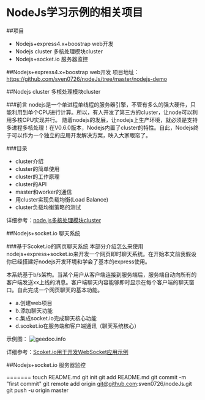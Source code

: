 NodeJs学习示例的相关项目
===

##项目

* Nodejs+express4.x+boostrap web开发
* Nodejs cluster 多核处理模块cluster
* Nodejs+socket.io 服务器监控

##Nodejs+express4.x+boostrap web开发
项目地址：https://github.com/sven0726/nodeJs/tree/master/nodejs-demo

##Nodejs cluster 多核处理模块cluster

###前言
nodejs是一个单进程单线程的服务器引擎，不管有多么的强大硬件，只能利用到单个CPU进行计算。所以，有人开发了第三方的cluster，让node可以利用多核CPU实现并行。
随着nodejs的发展，让nodejs上生产环境，就必须是支持多进程多核处理！在V0.6.0版本，Nodejs内置了cluster的特性。自此，Nodejs终于可以作为一个独立的应用开发解决方案，映入大家眼帘了。

###目录
* cluster介绍
* cluster的简单使用
* cluster的工作原理
* cluster的API
* master和worker的通信
* 用cluster实现负载均衡(Load Balance)
* cluster负载均衡策略的测试

详细参考：[node.js多核处理模块cluster](http://www.geedoo.info/node-js-multicore-processing-module-cluster.html)

##Nodejs+socket.io 聊天系统

###基于Scoket.io的网页聊天系统
本部分介绍怎么来使用nodejs+express+socket.io来开发一个网页即时聊天系统。在开始本文前我假设你已经搭建好nodejs开发环境和学会了基本的express使用。

本系统基于b/s架构。当某个用户从客户端连接到服务端后，服务端自动向所有的客户端发送xx上线的消息。客户端聊天内容能够即时显示在每个客户端的聊天窗口。自此完成一个网页聊天的基本功能。

* a.创建web项目
* b.添加聊天功能
* c.集成socket.io完成聊天核心功能
* d.scoket.io在服务端和客户端通讯（聊天系统核心）

示例图：
![geedoo.info](http://www.geedoo.info/wp-content/uploads/2014/12/nodejs-scoket-chart-demo2.gif "基于Scoket.io的网页聊天系统")

详细参考：[Scoket.io用于开发WebSocket应用示例](http://www.geedoo.info/scoket-io%E7%94%A8%E4%BA%8E%E5%BC%80%E5%8F%91websocket%E5%BA%94%E7%94%A8%E7%A4%BA%E4%BE%8B.html)


##Nodejs+socket.io 服务器监控
































=======
touch README.md
git init
git add README.md
git commit -m "first commit"
git remote add origin git@github.com:sven0726/nodeJs.git
git push -u origin master
